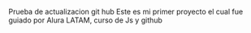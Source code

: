 Prueba de actualizacion git hub
Este es mi primer proyecto el cual fue guiado por Alura LATAM, curso de Js y github
